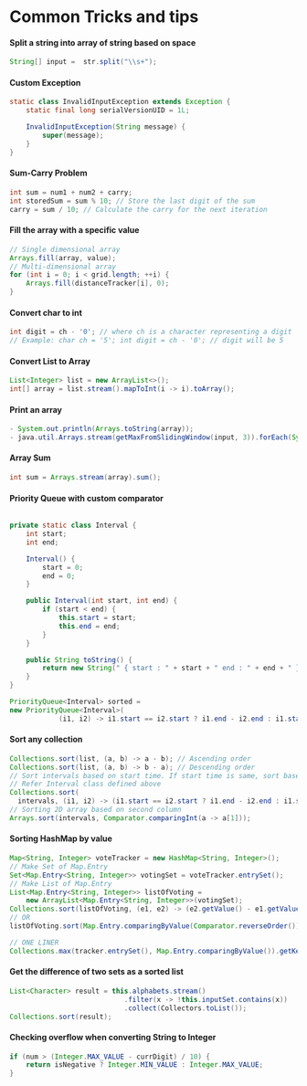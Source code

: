 # Common Tricks and tips

#### Split a string into array of string based on space
```java
String[] input =  str.split("\\s+");
```

#### Custom Exception
```java
static class InvalidInputException extends Exception {
    static final long serialVersionUID = 1L;

    InvalidInputException(String message) {
        super(message);
    }
}
```

#### Sum-Carry Problem
```java
int sum = num1 + num2 + carry;
int storedSum = sum % 10; // Store the last digit of the sum
carry = sum / 10; // Calculate the carry for the next iteration
```

#### Fill the array with a specific value
```java
// Single dimensional array
Arrays.fill(array, value);
// Multi-dimensional array
for (int i = 0; i < grid.length; ++i) {
    Arrays.fill(distanceTracker[i], 0);
}
```

#### Convert char to int
```java
int digit = ch - '0'; // where ch is a character representing a digit
// Example: char ch = '5'; int digit = ch - '0'; // digit will be 5
```

#### Convert List to Array
```java
List<Integer> list = new ArrayList<>();
int[] array = list.stream().mapToInt(i -> i).toArray();
```

#### Print an array
```java
- System.out.println(Arrays.toString(array));
- java.util.Arrays.stream(getMaxFromSlidingWindow(input, 3)).forEach(System.out::println);
 ```
#### Array Sum
```java
int sum = Arrays.stream(array).sum();
```

#### Priority Queue with custom comparator
```java

private static class Interval {
    int start;
    int end;

    Interval() {
        start = 0;
        end = 0;
    }

    public Interval(int start, int end) {
        if (start < end) {
            this.start = start;
            this.end = end;
        }
    }

    public String toString() {
        return new String(" { start : " + start + " end : " + end + " }\n");
    }
}

PriorityQueue<Interval> sorted =
new PriorityQueue<Interval>(
            (i1, i2) -> i1.start == i2.start ? i1.end - i2.end : i1.start - i2.start);
```

#### Sort any collection
```java
Collections.sort(list, (a, b) -> a - b); // Ascending order
Collections.sort(list, (a, b) -> b - a); // Descending order
// Sort intervals based on start time. If start time is same, sort based on end time.
// Refer Interval class defined above
Collections.sort(
  intervals, (i1, i2) -> (i1.start == i2.start ? i1.end - i2.end : i1.start - i2.start));
// Sorting 2D array based on second column
Arrays.sort(intervals, Comparator.comparingInt(a -> a[1]));
```

#### Sorting HashMap by value
```java
Map<String, Integer> voteTracker = new HashMap<String, Integer>();
// Make Set of Map.Entry
Set<Map.Entry<String, Integer>> votingSet = voteTracker.entrySet();
// Make List of Map.Entry
List<Map.Entry<String, Integer>> listOfVoting =
    new ArrayList<Map.Entry<String, Integer>>(votingSet);
Collections.sort(listOfVoting, (e1, e2) -> (e2.getValue() - e1.getValue()));
// OR
listOfVoting.sort(Map.Entry.comparingByValue(Comparator.reverseOrder()));

// ONE LINER
Collections.max(tracker.entrySet(), Map.Entry.comparingByValue()).getKey();
```

#### Get the difference of two sets as a sorted list
```java
List<Character> result = this.alphabets.stream()
                            .filter(x -> !this.inputSet.contains(x))
                            .collect(Collectors.toList());
Collections.sort(result);
```
#### Checking overflow when converting String to Integer
```java
if (num > (Integer.MAX_VALUE - currDigit) / 10) {
    return isNegative ? Integer.MIN_VALUE : Integer.MAX_VALUE;
}
```
